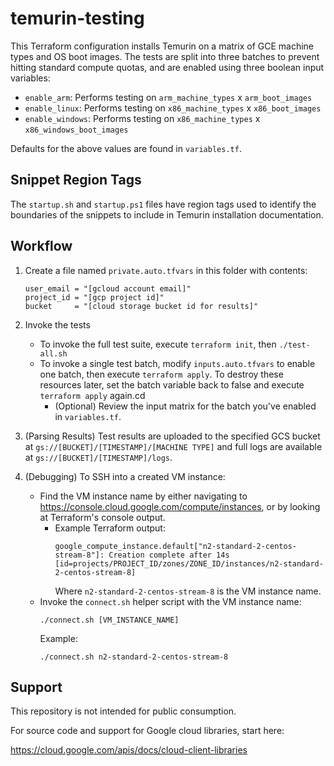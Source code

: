 # temurin-testing

This Terraform configuration installs Temurin on a matrix of GCE machine types and OS boot images.
The tests are split into three batches to prevent hitting standard compute quotas, and are enabled
using three boolean input variables:

* `enable_arm`: Performs testing on `arm_machine_types` x `arm_boot_images`
* `enable_linux`: Performs testing on `x86_machine_types` x `x86_boot_images`
* `enable_windows`: Performs testing on `x86_machine_types` x `x86_windows_boot_images`

Defaults for the above values are found in `variables.tf`.

## Snippet Region Tags

The `startup.sh` and `startup.ps1` files have region tags used to identify the boundaries of the
snippets to include in Temurin installation documentation.

## Workflow

1. Create a file named `private.auto.tfvars` in this folder with contents:
   ```shell
   user_email = "[gcloud account email]"
   project_id = "[gcp project id]"
   bucket     = "[cloud storage bucket id for results]"
   ```

2. Invoke the tests
    * To invoke the full test suite, execute `terraform init`, then `./test-all.sh`
    * To invoke a single test batch, modify `inputs.auto.tfvars` to enable one batch, then execute
      `terraform apply`. To destroy these resources later, set the batch variable back
      to false and execute `terraform apply` again.cd
        * (Optional) Review the input matrix for the batch you've enabled in `variables.tf`.

3. (Parsing Results) Test results are uploaded to the specified GCS bucket at
   `gs://[BUCKET]/[TIMESTAMP]/[MACHINE TYPE]` and full logs are available
   at `gs://[BUCKET]/[TIMESTAMP]/logs`.

4. (Debugging) To SSH into a created VM instance:
    * Find the VM instance name by either navigating to
      https://console.cloud.google.com/compute/instances, or by looking at Terraform's console
      output.
        * Example Terraform output:
          ```
          google_compute_instance.default["n2-standard-2-centos-stream-8"]: Creation complete after 14s [id=projects/PROJECT_ID/zones/ZONE_ID/instances/n2-standard-2-centos-stream-8]
          ```
          Where `n2-standard-2-centos-stream-8` is the VM instance name.
    * Invoke the `connect.sh` helper script with the VM instance name:
      ```shell
      ./connect.sh [VM_INSTANCE_NAME]
      ```
      Example:
      ```shell
      ./connect.sh n2-standard-2-centos-stream-8
      ```

## Support

This repository is not intended for public consumption.

For source code and support for Google cloud libraries, start here:

https://cloud.google.com/apis/docs/cloud-client-libraries